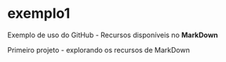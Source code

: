 # exemplo1
Exemplo de uso do GitHub - Recursos disponíveis no **MarkDown**

Primeiro projeto - explorando os recursos de MarkDown
